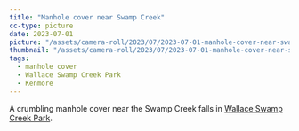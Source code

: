 ```yaml
---
title: "Manhole cover near Swamp Creek"
cc-type: picture
date: 2023-07-01
picture: "/assets/camera-roll/2023/07/2023-07-01-manhole-cover-near-swamp-creek/20230702_020505386_iOS.jpg"
thumbnail: "/assets/camera-roll/2023/07/2023-07-01-manhole-cover-near-swamp-creek/20230702_020505386_iOS-thumbnail.jpg"
tags:
  - manhole cover
  - Wallace Swamp Creek Park
  - Kenmore
---
```

A crumbling manhole cover near the Swamp Creek falls in [Wallace Swamp Creek Park](/wallace-swamp-creek-park/).
